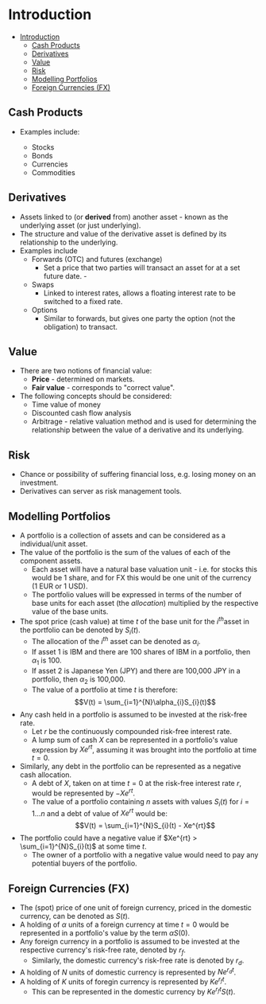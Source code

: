 # Introduction

- [Introduction](#introduction)
  - [Cash Products](#cash-products)
  - [Derivatives](#derivatives)
  - [Value](#value)
  - [Risk](#risk)
  - [Modelling Portfolios](#modelling-portfolios)
  - [Foreign Currencies (FX)](#foreign-currencies-fx)

## Cash Products

- Examples include:

  - Stocks
  - Bonds
  - Currencies
  - Commodities

## Derivatives

- Assets linked to (or **derived** from) another asset - known as the underlying asset (or just underlying).
- The structure and value of the derivative asset is defined by its relationship to the underlying.
- Examples include
  - Forwards (OTC) and futures (exchange)
    - Set a price that two parties will transact an asset for at a set future date. -
  - Swaps
    - Linked to interest rates, allows a floating interest rate to be switched to a fixed rate.
  - Options
    - Similar to forwards, but gives one party the option (not the obligation) to transact.

## Value

- There are two notions of financial value:
  - **Price** - determined on markets.
  - **Fair value** - corresponds to "correct value".
- The following concepts should be considered:
  - Time value of money
  - Discounted cash flow analysis
  - Arbitrage - relative valuation method and is used for determining the relationship between the value of a derivative and its underlying.

## Risk

- Chance or possibility of suffering financial loss, e.g. losing money on an investment.
- Derivatives can server as risk management tools.

## Modelling Portfolios

- A portfolio is a collection of assets and can be considered as a individual/unit asset.
- The value of the portfolio is the sum of the values of each of the component assets.
  - Each asset will have a natural base valuation unit - i.e. for stocks this would be 1 share, and for FX this would be one unit of the currency (1 EUR or 1 USD).
  - The portfolio values will be expressed in terms of the number of base units for each asset (the *allocation*) multiplied by the respective value of the base units.
- The spot price (cash value) at time $t$ of the base unit for the $i^{th}$asset in the portfolio can be denoted by $S_{i}(t)$.
  - The allocation of the $i^{th}$ asset can be denoted as $\alpha_{i}$.
  - If asset 1 is IBM and there are 100 shares of IBM in a portfolio, then $\alpha_{1}$ is 100.
  - If asset 2 is Japanese Yen (JPY) and there are 100,000 JPY in a portfolio, then $\alpha_{2}$ is 100,000.
  - The value of a portfolio at time $t$ is therefore:
$$V(t) = \sum_{i=1}^{N}\alpha_{i}S_{i}(t)$$
- Any cash held in a portfolio is assumed to be invested at the risk-free rate.
  - Let $r$ be the continuously compounded risk-free interest rate.
  - A lump sum of cash $X$ can be represented in a portfolio's value expression by $Xe^{rt}$, assuming it was brought into the portfolio at time $t=0$.
- Similarly, any debt in the portfolio can be represented as a negative cash allocation.
  - A debt of $X$, taken on at time $t = 0$ at the risk-free interest rate $r$, would be represented by $-Xe^{rt}$.
  - The value of a portfolio containing $n$ assets with values $S_{i}(t)$ for $i = 1 ... n$ and a debt of value of $Xe^{rt}$ would be:
$$V(t) = \sum_{i=1}^{N}S_{i}(t) - Xe^{rt}$$
- The portfolio could have a negative value if $Xe^{rt} > \sum_{i=1}^{N}S_{i}(t)$ at some time $t$.
  - The owner of a portfolio with a negative value would need to pay any potential buyers of the portfolio.

## Foreign Currencies (FX)

- The (spot) price of one unit of foreign currency, priced in the domestic currency, can be denoted as $S(t)$.
- A holding of $\alpha$ units of a foreign currency at time $t = 0$ would be represented in a portfolio's value by the term $\alpha S(0)$.
- Any foreign currency in a portfolio is assumed to be invested at the respective currency's risk-free rate, denoted by $r_{f}$.
  - Similarly, the domestic currency's risk-free rate is denoted by $r_{d}$.
- A holding of $N$ units of domestic currency is represented by $Ne^{r_{d}t}$.
- A holding of $K$ units of foregin currency is represented by $Ke^{r_{f}t}$.
  - This can be represented in the domestic currency by $Ke^{r_{f}t}S(t)$.
